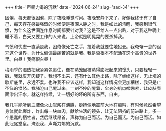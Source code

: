 +++
title='声嘶力竭的沉默'
date='2024-06-24'
slug='sad-34'
+++

困倦，每天都很困倦，除了夜晚睡觉时间。夜晚安静下来了，好像我终于有了自己，每天存在感最强烈的时候便是夜深人静之时，我是如此的清醒，我感到很气愤，为什么这世间连作息时间都要针对我？这是不给人一点出路，对于我这种晚上睡不着，白天又要工作的人来说，上帝就是明晃晃的要杀掉我。

气愤和忧虑一直萦绕我，困倦像死亡之手，拉着我就要往地狱去。我奄奄一息的诅咒这个世界，为什么偏偏最痛苦的就是我。我是否根本不配活在这个高贵的世界里。白昼！我痛恨白昼！

梅雨季的湿热把我紧紧包裹住，像在蒸笼里被蒸得膨胀起来的馒头，只要轻轻一戳，我就皮开肉绽了。我想不出来，还有什么其他出路，除了继续这样，无止境的歇斯底里，永远不累。也许我不应该这样，我知道这样情况会更加糟糕，我只是止不住的愤怒。我强迫自己醒过来，一刻不停的醒着，全身的肌肉都绷紧，让皮肤表面渗出汗水，就这样持续，让一切好的坏的所有东西，自由。

我几乎能听到血液像火山岩浆在沸腾，脉搏像地震前大地在颤鸣，有时候竟然希望身体就此爆炸，炸出每一块血肉，献给生活的镜头，让无法阻挡的前进路上，多一个愚蠢的牺牲者，然后继续昂首，声称为自己而活。为自己而活。为自己而活。如此冠冕堂皇。淹没我，声嘶力竭的沉默。